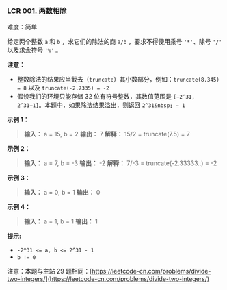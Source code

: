 ### [LCR 001. 两数相除](https://leetcode.cn/problems/xoh6Oh/)

难度：简单

给定两个整数 `a` 和 `b` ，求它们的除法的商 `a/b` ，要求不得使用乘号 `'*'`、除号 `'/'` 以及求余符号 `'%'` 。

**注意：**

- 整数除法的结果应当截去（`truncate`）其小数部分，例如：`truncate(8.345) = 8` 以及 `truncate(-2.7335) = -2`
- 假设我们的环境只能存储 32 位有符号整数，其数值范围是 `[−2^31, 2^31−1]`。本题中，如果除法结果溢出，则返回 `2^31&nbsp; − 1`

**示例 1：**

> **输入：** a = 15, b = 2
> **输出：** 7
> **<span style="white-space: pre-wrap;">解释：</span>** 15/2 = truncate(7.5) = 7

**示例 2：**

> **输入：** a = 7, b = -3
> **输出：** <span style="white-space: pre-wrap;">-2</span>
> **<span style="white-space: pre-wrap;">解释：</span>** 7/-3 = truncate(-2.33333..) = -2

**示例 3：**

> **输入：** a = 0, b = 1
> **输出：** <span style="white-space: pre-wrap;">0</span>

**示例 4：**

> **输入：** a = 1, b = 1
> **输出：** <span style="white-space: pre-wrap;">1</span>

**提示:**

- `-2^31 <= a, b <= 2^31 - 1`
- `b != 0`

注意：本题与主站 29 题相同：[https://leetcode-cn.com/problems/divide-two-integers/](https://leetcode-cn.com/problems/divide-two-integers/)
